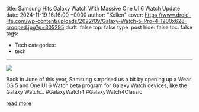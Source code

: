 title: Samsung Hits Galaxy Watch With Massive One UI 6 Watch Update
date: 2024-11-19 16:16:00 +0000
author: "Kellen"
cover: https://www.droid-life.com/wp-content/uploads/2022/09/Galaxy-Watch-5-Pro-4-1200x628-cropped.jpg?p=305295
draft: false
top: false
type: post
hide: false
toc: false
tags:
  - Tech
categories:
  - tech
---

![](https://www.droid-life.com/wp-content/uploads/2022/09/Galaxy-Watch-5-Pro-4-1200x628-cropped.jpg?p=305295)

Back in June of this year, Samsung surprised us a bit by opening up a Wear OS 5 and One UI 6 Watch beta program for Galaxy Watch devices, like the Galaxy Watch... #GalaxyWatch4 #GalaxyWatch4Classic

[read more](https://www.droid-life.com/2024/11/19/samsung-one-ui-6-watch-galaxy-watch-6-5-4-update/)

